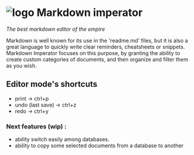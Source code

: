 # ![logo](https://i.goopics.net/lhw9s2.png) Markdown imperator

*The best markdown editor of the empire*

Markdown is well known for its use in the 'readme.md' files, but it is also a great language to quickly write clear reminders, cheatsheets or snippets. Markdown Imperator focuses on this purpose, by granting the ability to create custom categories of documents, and then organize and filter them as you wish.

## Editor mode's shortcuts
- print -> ctrl+p
- undo (last save) -> ctrl+z
- redo -> ctrl+y

### Next features (wip) :
- ability switch easily among databases.
- ability to copy some selected documents from a database to another